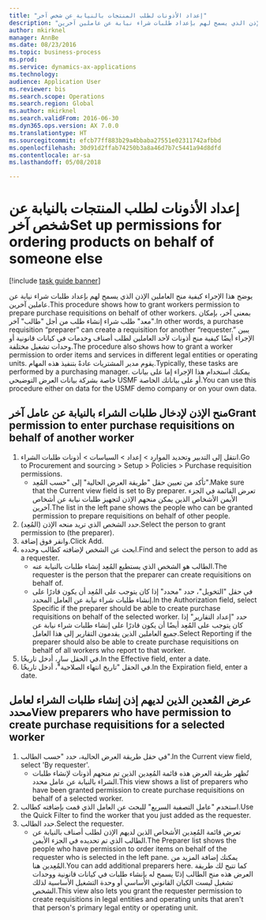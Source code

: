 ```yaml
--- 
title: "إعداد الأذونات لطلب المنتجات بالنيابة عن شخص آخر"
description: "يوضح هذا الإجراء كيفية منح العاملين الإذن الذي يسمح لهم بإعداد طلبات شراء نيابة عن عاملين آخرين."
author: mkirknel
manager: AnnBe
ms.date: 08/23/2016
ms.topic: business-process
ms.prod: 
ms.service: dynamics-ax-applications
ms.technology: 
audience: Application User
ms.reviewer: bis
ms.search.scope: Operations
ms.search.region: Global
ms.author: mkirknel
ms.search.validFrom: 2016-06-30
ms.dyn365.ops.version: AX 7.0.0
ms.translationtype: HT
ms.sourcegitcommit: efcb77ff883b29a4bbaba27551e02311742afbbd
ms.openlocfilehash: 30d91d2ffab74250b3a8a46d7b7c5441a94d8dfd
ms.contentlocale: ar-sa
ms.lasthandoff: 05/08/2018

---
```

# <a name="set-up-permissions-for-ordering-products-on-behalf-of-someone-else"></a><span data-ttu-id="1e772-103">إعداد الأذونات لطلب المنتجات بالنيابة عن شخص آخر</span><span class="sxs-lookup"><span data-stu-id="1e772-103">Set up permissions for ordering products on behalf of someone else</span></span>

[!include [task guide banner](../../includes/task-guide-banner.md)]

<span data-ttu-id="1e772-104">يوضح هذا الإجراء كيفية منح العاملين الإذن الذي يسمح لهم بإعداد طلبات شراء نيابة عن عاملين آخرين.</span><span class="sxs-lookup"><span data-stu-id="1e772-104">This procedure shows how to grant workers permission to prepare purchase requisitions on behalf of other workers.</span></span> <span data-ttu-id="1e772-105">بمعنى آخر، بإمكان "معد" طلب شراء إنشاء طلب من أجل "طالب" آخر.</span><span class="sxs-lookup"><span data-stu-id="1e772-105">In other words, a purchase requisition “preparer” can create a requisition for another “requester.”</span></span> <span data-ttu-id="1e772-106">يبين الإجراء أيضًا كيفية منح أذونات لأحد العاملين لطلب أصناف وخدمات في كيانات قانونية أو وحدات تشغيل مختلفة.</span><span class="sxs-lookup"><span data-stu-id="1e772-106">The procedure also shows how to grant a worker permission to order items and services in different legal entities or operating units.</span></span> <span data-ttu-id="1e772-107">يقوم مدير المشتريات عادةً بتنفيذ هذه المهام.</span><span class="sxs-lookup"><span data-stu-id="1e772-107">Typically, these tasks are performed by a purchasing manager.</span></span> <span data-ttu-id="1e772-108">يمكنك استخدام هذا الإجراء إما على بيانات خاصة بشركة بيانات العرض التوضيحي USMF أو على بياناتك الخاصة.</span><span class="sxs-lookup"><span data-stu-id="1e772-108">You can use this procedure either on data for the USMF demo company or on your own data.</span></span>


## <a name="grant-permission-to-enter-purchase-requisitions-on-behalf-of-another-worker"></a><span data-ttu-id="1e772-109">منح الإذن لإدخال طلبات الشراء بالنيابة عن عامل آخر</span><span class="sxs-lookup"><span data-stu-id="1e772-109">Grant permission to enter purchase requisitions on behalf of another worker</span></span>
1. <span data-ttu-id="1e772-110">انتقل إلى التدبير وتحديد الموارد > إعداد > السياسات > أذونات طلبات الشراء.</span><span class="sxs-lookup"><span data-stu-id="1e772-110">Go to Procurement and sourcing > Setup > Policies > Purchase requisition permissions.</span></span>
    * <span data-ttu-id="1e772-111">تأكد من تعيين حقل "طريقة العرض الحالية" إلى "حسب المُعِد".</span><span class="sxs-lookup"><span data-stu-id="1e772-111">Make sure that the Current view field is set to By preparer.</span></span>  <span data-ttu-id="1e772-112">تعرض القائمة في الجزء الأيمن الأشخاص الذين يمكن منحهم الإذن لتجهيز طلبات نيابة عن أشخاص آخرين.</span><span class="sxs-lookup"><span data-stu-id="1e772-112">The list in the left pane shows the people who can be granted permission to prepare requisitions on behalf of other people.</span></span>  
2. <span data-ttu-id="1e772-113">حدد الشخص الذي تريد منحه الإذن (المُعِد).</span><span class="sxs-lookup"><span data-stu-id="1e772-113">Select the person to grant permission to (the preparer).</span></span>
3. <span data-ttu-id="1e772-114">وانقر فوق إضافة.</span><span class="sxs-lookup"><span data-stu-id="1e772-114">Click Add.</span></span>
4. <span data-ttu-id="1e772-115">ابحث عن الشخص لإضافته كطالب وحدده.</span><span class="sxs-lookup"><span data-stu-id="1e772-115">Find and select the person to add as a requester.</span></span>
    * <span data-ttu-id="1e772-116">الطالب هو الشخص الذي يستطيع المُعِد إنشاء طلبات بالنيابة عنه.</span><span class="sxs-lookup"><span data-stu-id="1e772-116">The requester is the person that the preparer can create requisitions on behalf of.</span></span>  
    * <span data-ttu-id="1e772-117">في حقل "التخويل"، حدد "محدد‬" إذا كان يتوجب على المُعِد أن يكون قادرًا على إنشاء طلبات شراء نيابة عن العامل المحدد.</span><span class="sxs-lookup"><span data-stu-id="1e772-117">In the Authorization field, select Specific if the preparer should be able to create purchase requisitions on behalf of the selected worker.</span></span> <span data-ttu-id="1e772-118">حدد "إعداد التقارير" إذا كان يتوجب على المُعِد أيضًا أن يكون قادرًا على إنشاء طلبات شراء نيابة عن جميع العاملين الذين يقدمون التقارير إلى هذا العامل.</span><span class="sxs-lookup"><span data-stu-id="1e772-118">Select Reporting if the preparer should also be able to create purchase requisitions on behalf of all workers who report to that worker.</span></span>  
5. <span data-ttu-id="1e772-119">في الحقل سارٍ، أدخل تاريخًا.</span><span class="sxs-lookup"><span data-stu-id="1e772-119">In the Effective field, enter a date.</span></span>
6. <span data-ttu-id="1e772-120">في الحقل "تاريخ انتهاء الصلاحية"، أدخل تاريخًا.</span><span class="sxs-lookup"><span data-stu-id="1e772-120">In the Expiration field, enter a date.</span></span>

## <a name="view-preparers-who-have-permission-to-create-purchase-requisitions-for-a-selected-worker"></a><span data-ttu-id="1e772-121">عرض المُعدين الذين لديهم إذن إنشاء طلبات الشراء لعامل محدد</span><span class="sxs-lookup"><span data-stu-id="1e772-121">View preparers who have permission to create purchase requisitions for a selected worker</span></span>
1. <span data-ttu-id="1e772-122">في حقل طريقة العرض الحالية، حدد "حسب الطالب".</span><span class="sxs-lookup"><span data-stu-id="1e772-122">In the Current view field, select 'By requester'.</span></span>
    * <span data-ttu-id="1e772-123">تُظهر طريقة العرض هذه قائمة المُعِدين الذين تم منحهم أذونات لإنشاء طلبات الشراء بالنيابة عن عامل محدد.</span><span class="sxs-lookup"><span data-stu-id="1e772-123">This view shows a list of preparers who have been granted permission to create purchase requisitions on behalf of a selected worker.</span></span>  
2. <span data-ttu-id="1e772-124">استخدم "عامل التصفية السريع" للبحث عن العامل الذي قمت بإضافته كطالب.</span><span class="sxs-lookup"><span data-stu-id="1e772-124">Use the Quick Filter to find the worker that you just added as the requester.</span></span>
3. <span data-ttu-id="1e772-125">حدد الطالب.</span><span class="sxs-lookup"><span data-stu-id="1e772-125">Select the requester.</span></span>
    * <span data-ttu-id="1e772-126">تعرض قائمة المُعِدين الأشخاص الذين لديهم الإذن لطلب أصناف بالنيابة عن الطالب الذي تم تحديده في الجزء الأيمن.</span><span class="sxs-lookup"><span data-stu-id="1e772-126">The Preparer list shows the people who have permission to order items on behalf of the requester who is selected in the left pane.</span></span>   <span data-ttu-id="1e772-127">يمكنك إضافة المزيد من المُعِدين هنا.</span><span class="sxs-lookup"><span data-stu-id="1e772-127">You can add additional preparers here.</span></span>   <span data-ttu-id="1e772-128">كما تتيح لك طريقة العرض هذه منح الطالب إذنًا يسمح له بإنشاء طلبات في كيانات قانونية ووحدات تشغيل ليست الكيان القانوني الأساسي أو وحدة التشغيل الأساسية لذلك الشخص.</span><span class="sxs-lookup"><span data-stu-id="1e772-128">This view also lets you grant the requester permission to create requisitions in legal entities and operating units that aren't that person's primary legal entity or operating unit.</span></span>  


